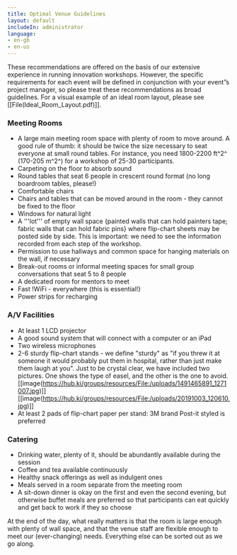 ```yaml
---
title: Optimal Venue Guidelines
layout: default
includeIn: administrator
language:
- en-gb
- en-us
---
```

These recommendations are offered on the basis of our extensive experience in running innovation workshops. However, the specific requirements for each event will be defined in conjunction with your event”s project manager, so please treat these recommendations as broad guidelines. For a visual example of an ideal room layout, please see [[File(Ideal_Room_Layout.pdf)]].
### Meeting Rooms
 * A large main meeting room space with plenty of room to move around. A good rule of thumb: it should be twice the size necessary to seat everyone at small round tables. For instance, you need 1800-2200 ft^2^ (170-205 m^2^) for a workshop of 25-30 participants.
 * Carpeting on the floor to absorb sound
 * Round tables that seat 6 people in crescent round format (no long boardroom tables, please!)
 * Comfortable chairs
 * Chairs and tables that can be moved around in the room - they cannot be fixed to the floor
 * Windows for natural light
 * A '''lot''' of empty wall space {painted walls that can hold painters tape; fabric walls that can hold fabric pins} where flip-chart sheets may be posted side by side. This is important: we need to see the information recorded from each step of the workshop. 
 * Permission to use hallways and common space for hanging materials on the wall, if necessary
 * Break-out rooms or informal meeting spaces for small group conversations that seat 5 to 8 people
 * A dedicated room for mentors to meet
 * Fast !WiFi - everywhere {this is essential!}
 * Power strips for recharging
### A/V Facilities 
 * At least 1 LCD projector
 * A good sound system that will connect with a computer or an iPad
 * Two wireless microphones
 * 2-6 sturdy flip-chart stands - we define "sturdy" as "if you threw it at someone it would probably put them in hospital, rather than just make them laugh at you". Just to be crystal clear, we have included two pictures. One shows the type of easel, and the other is the one to avoid.
[[image(https://hub.ki/groups/resources/File:/uploads/1491465891_1271007.jpg)]]
[[image(https://hub.ki/groups/resources/File:/uploads/20191003_120610.jpg)]]
 * At least 2 pads of flip-chart paper per stand: 3M brand Post-it styled is preferred
### Catering 
 * Drinking water, plenty of it, should be abundantly available during the session
 * Coffee and tea available continuously
 * Healthy snack offerings as well as indulgent ones
 * Meals served in a room separate from the meeting room
 * A sit-down dinner is okay on the first and even the second evening, but otherwise buffet meals are preferred so that participants can eat quickly and get back to work if they so choose

At the end of the day, what really matters is that the room is large enough with plenty of wall space, and that the venue staff are flexible enough to meet our (ever-changing) needs. Everything else can be sorted out as we go along.